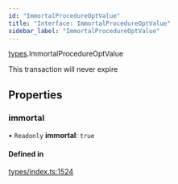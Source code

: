 ```yaml
---
id: "ImmortalProcedureOptValue"
title: "Interface: ImmortalProcedureOptValue"
sidebar_label: "ImmortalProcedureOptValue"
---
```


[types](../../../modules/Types/Types.md).ImmortalProcedureOptValue

This transaction will never expire

## Properties

### immortal

• `Readonly` **immortal**: ``true``

#### Defined in

[types/index.ts:1524](https://github.com/PolymeshAssociation/polymesh-sdk/blob/720afb69c/src/types/index.ts#L1524)
